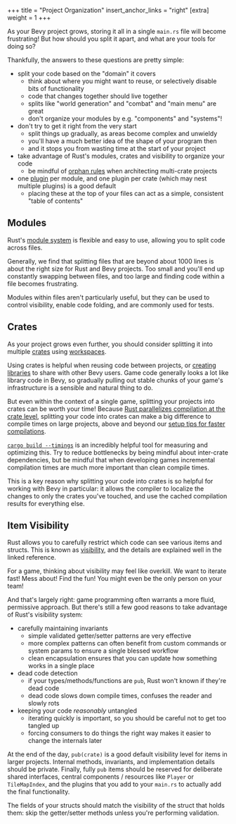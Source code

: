 +++
title = "Project Organization"
insert_anchor_links = "right"
[extra]
weight = 1
+++

As your Bevy project grows, storing it all in a single `main.rs` file will become frustrating!
But how should you split it apart, and what are your tools for doing so?

Thankfully, the answers to these questions are pretty simple:

- split your code based on the "domain" it covers
  - think about where you might want to reuse, or selectively disable bits of functionality
  - code that changes together should live together
  - splits like "world generation" and "combat" and "main menu" are great
  - don't organize your modules by e.g. "components" and "systems"!
- don't try to get it right from the very start
  - split things up gradually, as areas become complex and unwieldy
  - you'll have a much better idea of the shape of your program then
  - and it stops you from wasting time at the start of your project
- take advantage of Rust's modules, crates and visibility to organize your code
  - be mindful of [orphan rules] when architecting multi-crate projects
- one [plugin] per module, and one plugin per crate (which may nest multiple plugins) is a good default
  - placing these at the top of your files can act as a simple, consistent "table of contents"

[orphan rules]: https://doc.rust-lang.org/reference/items/implementations.html#orphan-rules
[plugin]: ./plugins.md

## Modules

Rust's [module system] is flexible and easy to use,
allowing you to split code across files.

Generally, we find that splitting files that are beyond about 1000 lines is
about the right size for Rust and Bevy projects.
Too small and you'll end up constantly swapping between files,
and too large and finding code within a file becomes frustrating.

Modules within files aren't particularly useful,
but they can be used to control visibility, enable code folding, and are commonly used for tests.

[module system]: https://doc.rust-lang.org/book/ch07-02-defining-modules-to-control-scope-and-privacy.html

## Crates

As your project grows even further,
you should consider splitting it into multiple [crates] using [workspaces].

Using crates is helpful when reusing code between projects,
or [creating libraries] to share with other Bevy users.
Game code generally looks a lot like library code in Bevy,
so gradually pulling out stable chunks of your game's infrastructure is a sensible and natural thing to do.

But even within the context of a single game, splitting your projects into crates can be worth your time!
Because [Rust parallelizes compilation at the crate level], splitting your code into crates
can make a big difference to compile times on large projects,
above and beyond our [setup tips for faster compilations].

[`cargo build --timings`] is an incredibly helpful tool for measuring and optimizing this.
Try to reduce bottlenecks by being mindful about inter-crate dependencies,
but be mindful that when developing games incremental compilation times are much more important than clean compile times.

This is a key reason why splitting your code into crates is so helpful for working with Bevy in particular:
it allows the compiler to localize the changes to only the crates you've touched,
and use the cached compilation results for everything else.

[crates]: https://doc.rust-lang.org/book/ch07-01-packages-and-crates.html
[workspaces]: https://doc.rust-lang.org/cargo/reference/workspaces.html
[creating libraries]: ../releasing-projects/libraries-for-bevy.md
[Rust parallelizes compilation at the crate level]: https://www.feldera.com/blog/cutting-down-rust-compile-times-from-30-to-2-minutes-with-one-thousand-crates
[setup tips for faster compilations]: ../development-practices/fast-compiles.md
[`cargo build --timings`]: https://doc.rust-lang.org/cargo/reference/timings.html

## Item Visibility

Rust allows you to carefully restrict which code can see various items and structs.
This is known as [visibility], and the details are explained well in the linked reference.

For a game, thinking about visibility may feel like overkill.
We want to iterate fast! Mess about! Find the fun!
You might even be the only person on your team!

And that's largely right: game programming often warrants a more fluid, permissive approach.
But there's still a few good reasons to take advantage of Rust's visibility system:

- carefully maintaining invariants
  - simple validated getter/setter patterns are very effective
  - more complex patterns can often benefit from custom commands or system params to ensure a single blessed workflow
  - clean encapsulation ensures that you can update how something works in a single place
- dead code detection
  - if your types/methods/functions are `pub`, Rust won't known if they're dead code
  - dead code slows down compile times, confuses the reader and slowly rots
- keeping your code *reasonably* untangled
  - iterating quickly is important, so you should be careful not to get too tangled up
  - forcing consumers to do things the right way makes it easier to change the internals later

At the end of the day, `pub(crate)` is a good default visibility level for items in larger projects.
Internal methods, invariants, and implementation details should be private.
Finally, fully `pub` items should be reserved for deliberate shared interfaces,
central components / resources like `Player` or `TileMapIndex`, and the plugins that
you add to your `main.rs` to actually add the final functionality.

The fields of your structs should match the visibility of the struct that holds them:
skip the getter/setter methods unless you're performing validation.

[visibility]: https://doc.rust-lang.org/reference/visibility-and-privacy.html
